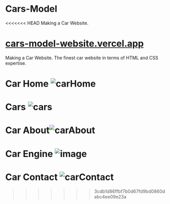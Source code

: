 # Cars-Model 
<<<<<<< HEAD
Making a Car Website.  

[cars-model-website.vercel.app
](https://cars-model-website.vercel.app/)
=======
Making a Car Website. 
The finest car website in terms of HTML and CSS expertise.

# Car Home ![carHome](https://github.com/omerfarukkpala/Cars-Model/assets/101570820/d96a413b-b33c-4aa0-bf5d-f5a50bb50a5d)
# Cars ![cars](https://github.com/omerfarukkpala/Cars-Model/assets/101570820/d1239b53-e248-4c41-9410-b12a862246a7)
# Car About![carAbout](https://github.com/omerfarukkpala/Cars-Model/assets/101570820/8856890d-cd4b-46fd-a4d7-53380e3afeb9)
# Car Engine ![image](https://github.com/omerfarukkpala/Cars-Model/assets/101570820/df2efbd2-d479-4218-8d96-fac08f7bbc7b)
# Car Contact ![carContact](https://github.com/omerfarukkpala/Cars-Model/assets/101570820/a62eb307-433f-46d6-8cfb-a5fbdee691a1)
>>>>>>> 3cdb1d86ffbf7b0d67fd9bd0860dabc4ee09e23a
